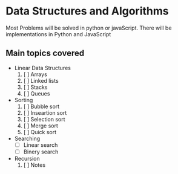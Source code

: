 # Data Structures and Algorithms 

Most Problems will be solved in python or javaScript. There will be implementations in Python and JavaScript 

## Main topics covered 
- Linear Data Structures
    1. [ ] Arrays
    1. [ ] Linked lists
    1. [ ] Stacks
    1. [ ] Queues
- Sorting 
    1. [ ] Bubble sort
    1. [ ] Inseartion sort
    1. [ ] Selection sort
    1. [ ] Merge sort
    1. [ ] Quick sort
- Searching
    - [ ] Linear search
    - [ ] Binery search
- Recursion
    1. [ ] Notes